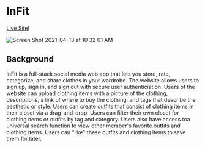 # InFit


[Live Site!](https://in-fit.herokuapp.com/#/)

![Screen Shot 2021-04-13 at 10 32 01 AM](https://user-images.githubusercontent.com/74939594/114570045-7d11ea00-9c43-11eb-8d44-0e2b2a7850e5.png)



## Background

InFit is a full-stack social media web app that lets you store, rate, categorize, and share clothes in your wardrobe. The website allows users to sign up, sign in, and sign out with secure user authenticiation. Users of the website can upload clothing items with a picture of the clothing, descriptions, a link of where to buy the clothing, and tags that describe the aesthetic or style. Users can create outfits that consist of clothing items in their closet via a drag-and-drop.  Users can filter their own closet for clothing items or outfits by tag and category. Users also have access toa universal search function to view other member's favorite outfits and clothing items. Users can "like" these outfits and clothing items to save them for later.

